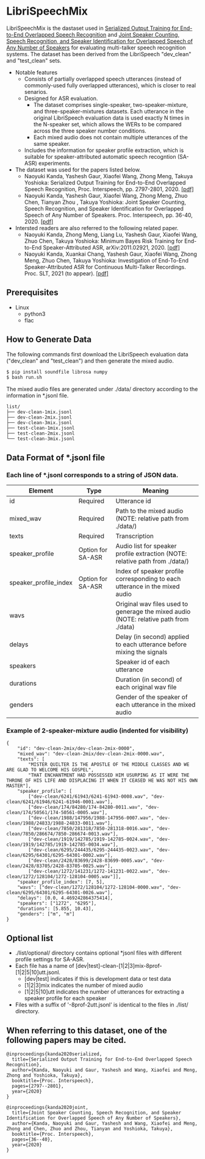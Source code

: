 # LibriSpeechMix

LibriSpeechMix is the dastaset used in [Serialized Output Training for End-to-End Overlapped Speech Recognition](https://www.isca-speech.org/archive/Interspeech_2020/pdfs/0999.pdf) and [Joint Speaker Counting, Speech Recognition, and Speaker Identification for Overlapped Speech of Any Number of Speakers](https://www.isca-speech.org/archive/Interspeech_2020/pdfs/1085.pdf) for evaluating multi-talker speech recognition systems. The dataset has been derived from the LibriSpeech "dev_clean" and "test_clean" sets.
- Notable features
  - Consists of partially overlapped speech utterances (instead of commonly-used fully overlapped utterances), which is closer to real senarios.
  - Designed for ASR evaluation. 
    - The dataset comprises single-speaker, two-speaker-mixture, and three-speaker-mixtures datasets. Each utterance in the original LibriSpeech evaluation data is used exactly N times in the N-speaker set, which allows the WERs to be compared across the three speaker number conditions. 
    - Each mixed audio does not contain multiple utterances of the same speaker.
  - Includes the information for speaker profile extraction, which is suitable for speaker-attributed automatic speech recogntion (SA-ASR) experiments.
- The dataset was used for the papers listed below. 
  - Naoyuki Kanda, Yashesh Gaur, Xiaofei Wang, Zhong Meng, Takuya Yoshioka: Serialized Output Training for End-to-End Overlapped Speech Recognition, Proc. Interspeech, pp. 2797-2801, 2020. [[pdf]](https://www.isca-speech.org/archive/Interspeech_2020/pdfs/0999.pdf)
  - Naoyuki Kanda, Yashesh Gaur, Xiaofei Wang, Zhong Meng, Zhuo Chen, Tianyan Zhou , Takuya Yoshioka: Joint Speaker Counting, Speech Recognition, and Speaker Identification for Overlapped Speech of Any Number of Speakers. Proc. Interspeech, pp. 36-40, 2020. [[pdf]](https://www.isca-speech.org/archive/Interspeech_2020/pdfs/1085.pdf)
- Intersted readers are also referred to the following related paper.
  - Naoyuki Kanda, Zhong Meng, Liang Lu, Yashesh Gaur, Xiaofei Wang, Zhuo Chen, Takuya Yoshioka: Minimum Bayes Risk Training for End-to-End Speaker-Attributed ASR,	arXiv:2011.02921, 2020. [[pdf]](https://arxiv.org/pdf/2011.02921.pdf)
  -  Naoyuki Kanda, Xuankai Chang, Yashesh Gaur, Xiaofei Wang, Zhong Meng, Zhuo Chen, Takuya Yoshioka: Investigation of End-To-End Speaker-Attributed ASR for Continuous Multi-Talker Recordings. Proc. SLT, 2021 (to appear). [[pdf]](https://arxiv.org/pdf/2008.04546.pdf)

## Prerequisites
- Linux
  - python3
  - flac

## How to Generate Data
The following commands first download the LibriSpeech evaluation data ("dev_clean" and "test_clean") and then generate the mixed audio.
```sh
$ pip install soundfile librosa numpy
$ bash run.sh
```
The mixed audio files are generated under ./data/ directory according to the information in *.jsonl file.
```
list/
├── dev-clean-1mix.jsonl
├── dev-clean-2mix.jsonl
├── dev-clean-3mix.jsonl
├── test-clean-1mix.jsonl
├── test-clean-2mix.jsonl
└── test-clean-3mix.jsonl
```

## Data Format of *.jsonl file
### Each line of *.jsonl corresponds to a string of JSON data.
|Element|Type|Meaning|
|---|---|---|
|id|Required|Utterance id|
|mixed_wav|Required|Path to the mixed audio (NOTE: relative path from ./data/)|
|texts|Required|Transcription|
|speaker_profile|Option for SA-ASR|Audio list for speaker profile extraction (NOTE: relative path from ./data/)|
|speaker_profile_index|Option for SA-ASR|Index of speaker profile corresponding to each utterance in the mixed audio|
|wavs||Original wav files used to generage the mixed audio (NOTE: relative path from ./data)|
|delays||Delay (in second) applied to each utterance before mixing the signals|
|speakers||Speaker id of each utterance|
|durations||Duration (in second) of each original wav file|
|genders||Gender of the speaker of each utterance in the mixed audio|

### Example of 2-speaker-mixture audio (indented for visibility)
```
{
    "id": "dev-clean-2mix/dev-clean-2mix-0000", 
    "mixed_wav": "dev-clean-2mix/dev-clean-2mix-0000.wav", 
    "texts": [
        "MISTER QUILTER IS THE APOSTLE OF THE MIDDLE CLASSES AND WE ARE GLAD TO WELCOME HIS GOSPEL",
        "THAT ENCHANTMENT HAD POSSESSED HIM USURPING AS IT WERE THE THRONE OF HIS LIFE AND DISPLACING IT WHEN IT CEASED HE WAS NOT HIS OWN MASTER"], 
    "speaker_profile": [
        ["dev-clean/6241/61943/6241-61943-0008.wav", "dev-clean/6241/61946/6241-61946-0001.wav"], 
        ["dev-clean/174/84280/174-84280-0011.wav", "dev-clean/174/50561/174-50561-0005.wav"], 
        ["dev-clean/1988/147956/1988-147956-0007.wav", "dev-clean/1988/24833/1988-24833-0011.wav"],
        ["dev-clean/7850/281318/7850-281318-0016.wav", "dev-clean/7850/286674/7850-286674-0013.wav"],
        ["dev-clean/1919/142785/1919-142785-0024.wav", "dev-clean/1919/142785/1919-142785-0034.wav"],
        ["dev-clean/6295/244435/6295-244435-0023.wav", "dev-clean/6295/64301/6295-64301-0002.wav"],
        ["dev-clean/2428/83699/2428-83699-0005.wav", "dev-clean/2428/83705/2428-83705-0025.wav"], 
        ["dev-clean/1272/141231/1272-141231-0022.wav", "dev-clean/1272/128104/1272-128104-0005.wav"]], 
    "speaker_profile_index": [7, 5], 
    "wavs": ["dev-clean/1272/128104/1272-128104-0000.wav", "dev-clean/6295/64301/6295-64301-0026.wav"],
    "delays": [0.0, 4.469242864375414], 
    "speakers": ["1272", "6295"], 
    "durations": [5.855, 10.43], 
    "genders": ["m", "m"]
}
```

## Optional list
- ./list/optional/ directory contains optional *jsonl files with different profile settings for SA-ASR.
- Each file has a name of [dev|test]-clean-[1|2|3]mix-8prof-[1|2|5|10]utt.jsonl.
  - [dev|test] indicates if this is development data or test data
  - [1|2|3]mix indicates the number of mixed audio
  - [1|2|5|10]utt indicates the number of utterances for extracting a speaker profile for each speaker
- Files with a suffix of '-8prof-2utt.jsonl' is identical to the files in ./list/ directory.

## When referring to this dataset, one of the following papers may be cited.
```
@inproceedings{kanda2020serialized,
  title={Serialized Output Training for End-to-End Overlapped Speech Recognition},
  author={Kanda, Naoyuki and Gaur, Yashesh and Wang, Xiaofei and Meng, Zhong and Yoshioka, Takuya},
  booktitle={Proc. Interspeech},
  pages={2797--2801},
  year={2020}
}

@inproceedings{kanda2020joint,
  title={Joint Speaker Counting, Speech Recognition, and Speaker Identification for Overlapped Speech of Any Number of Speakers},
  author={Kanda, Naoyuki and Gaur, Yashesh and Wang, Xiaofei and Meng, Zhong and Chen, Zhuo and Zhou, Tianyan and Yoshioka, Takuya},
  booktitle={Proc. Interspeech},
  pages={36--40},
  year={2020}
}
```
